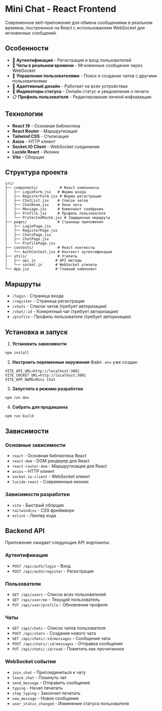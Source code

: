 # Mini Chat - React Frontend

Современное веб-приложение для обмена сообщениями в реальном времени, построенное на React с использованием WebSocket для мгновенных сообщений.

## Особенности

- 🔐 **Аутентификация** - Регистрация и вход пользователей
- 💬 **Чаты в реальном времени** - Мгновенные сообщения через WebSocket
- 👥 **Управление пользователями** - Поиск и создание чатов с другими пользователями
- 📱 **Адаптивный дизайн** - Работает на всех устройствах
- 🔔 **Индикаторы статуса** - Онлайн статус и уведомления о печати
- 📋 **Профиль пользователя** - Редактирование личной информации

## Технологии

- **React 19** - Основная библиотека
- **React Router** - Маршрутизация
- **Tailwind CSS** - Стилизация
- **Axios** - HTTP клиент
- **Socket.IO Client** - WebSocket соединения
- **Lucide React** - Иконки
- **Vite** - Сборщик

## Структура проекта

```
src/
├── components/          # React компоненты
│   ├── LoginForm.jsx   # Форма входа
│   ├── RegisterForm.jsx # Форма регистрации
│   ├── ChatList.jsx    # Список чатов
│   ├── ChatRoom.jsx    # Окно чата
│   ├── Message.jsx     # Компонент сообщения
│   ├── Profile.jsx     # Профиль пользователя
│   └── ProtectedRoute.jsx # Защищенные маршруты
├── pages/              # Страницы приложения
│   ├── LoginPage.jsx
│   ├── RegisterPage.jsx
│   ├── ChatsPage.jsx
│   ├── ChatPage.jsx
│   └── ProfilePage.jsx
├── contexts/           # React контексты
│   └── AuthContext.jsx # Контекст аутентификации
├── utils/              # Утилиты
│   ├── api.js         # API методы
│   └── socket.js      # WebSocket утилиты
└── App.jsx            # Главный компонент
```

## Маршруты

- `/login` - Страница входа
- `/register` - Страница регистрации
- `/chats` - Список чатов (требует авторизации)
- `/chat/:id` - Конкретный чат (требует авторизации)
- `/profile` - Профиль пользователя (требует авторизации)

## Установка и запуск

1. **Установить зависимости**
```bash
npm install
```

2. **Настроить переменные окружения**
Файл `.env` уже создан:
```env
VITE_API_URL=http://localhost:3001
VITE_SOCKET_URL=http://localhost:3001
VITE_APP_NAME=Mini Chat
```

3. **Запустить в режиме разработки**
```bash
npm run dev
```

4. **Собрать для продакшена**
```bash
npm run build
```

## Зависимости

### Основные зависимости
- `react` - Основная библиотека React
- `react-dom` - DOM рендерер для React
- `react-router-dom` - Маршрутизация для React
- `axios` - HTTP клиент
- `socket.io-client` - WebSocket клиент
- `lucide-react` - Современные иконки

### Зависимости разработки
- `vite` - Быстрый сборщик
- `tailwindcss` - CSS фреймворк
- `eslint` - Линтер кода

## Backend API

Приложение ожидает следующие API эндпоинты:

### Аутентификация
- `POST /api/auth/login` - Вход
- `POST /api/auth/register` - Регистрация

### Пользователи
- `GET /api/users` - Список всех пользователей
- `GET /api/user/me` - Текущий пользователь
- `PUT /api/user/profile` - Обновление профиля

### Чаты
- `GET /api/chats` - Список чатов пользователя
- `POST /api/chats` - Создание нового чата
- `GET /api/chats/:id/messages` - Сообщения чата
- `POST /api/chats/:id/messages` - Отправка сообщения
- `PUT /api/chats/:id/read` - Пометить как прочитанное

### WebSocket события
- `join_chat` - Присоединиться к чату
- `leave_chat` - Покинуть чат
- `send_message` - Отправить сообщение
- `typing` - Начал печатать
- `stop_typing` - Закончил печатать
- `new_message` - Новое сообщение
- `user_status_changed` - Изменение статуса пользователя
